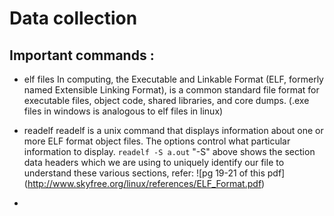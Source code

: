 # Data collection
## Important commands :
- elf files
  In computing, the Executable and Linkable Format (ELF, formerly named Extensible Linking Format), is a common standard file format for executable files, object code, shared libraries, and core dumps.
  (.exe files in windows is analogous to elf files in linux)

- readelf
  readelf is a unix command that displays information about one or more ELF format object files. The options control what particular information to display.
  `readelf -S a.out`
  "-S" above shows the section data headers which we are using to uniquely identify our file
  to understand these various sections, refer: ![pg 19-21 of this pdf] (http://www.skyfree.org/linux/references/ELF_Format.pdf)
-   
